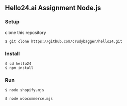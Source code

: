 ## Hello24.ai Assignment Node.js

### Setup
clone this repository

```
$ git clone https://github.com/crudybagger/hello24.git
```

### Install
```
$ cd hello24 
$ npm install
```

### Run
```
$ node shopify.mjs

$ node woocommerce.mjs
```